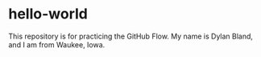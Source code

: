 # hello-world
This repository is for practicing the GitHub Flow.
My name is Dylan Bland, and I am from Waukee, Iowa.

